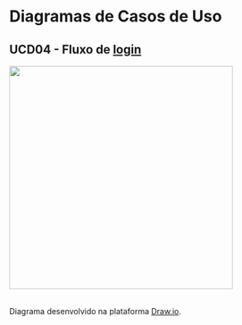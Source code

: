 # Diagramas de Casos de Uso

## UCD04 - Fluxo de <a href="../../lexico/#login">login</a>

<div class="toolgrid">
	<div>
        <img height="400px" src="../imagens/fluxo_login.jpg"> 
    </div>
</div>

</br>
<p align="justify">Diagrama desenvolvido na plataforma <a href = "https://app.diagrams.net/">Draw.io</a>.</p>
